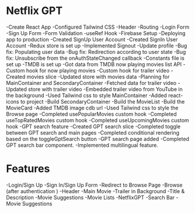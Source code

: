 # Netflix GPT
-Create React App
-Configured Tailwind CSS
-Header
-Routing
-Login Form
-Sign Up Form
-Form Validation
-useRef Hook
-Firebase Setup
-Deploying app to production
-Created SignUp User Account
-Created SignIn User Account
-Redux store is set up
-Implemented Signout
-Update profile
-Bug fix: Populating user data 
-Bug fix: Redirection according to user state
-Bug fix: Unsubscribe from the onAuthStateChanged callback
-Constants file is set up
-TMDB is set up
-Got data from TMDB now playing movies list API
-Custom hook for now playing movies
-Custom hook for trailer video
-Created movies slice
-Updated store with movies data
-Planning for MainContainer and SecondaryContainer
-Fetched data for trailer video
-Updated store with trailer video
-Embedded trailer video from YouTube in the background
-Used Tailwind css to style MainContainer
-Added react-icons to project
-Build SecondaryContainer
-Build the MovieList
-Build the MovieCard
-Added TMDB image cdb url
-Used Tailwind css to style the Browse page
-Completed usePopularMovies custom hook
-Completed useTopRatedMovies custom hook
-Completed useUpcomingMovies custom hook
-GPT search feature
-Created GPT search slice
-Completed toggle between GPT search and main pages
-Completed conditional rendering based on the toggleGptSearch button
-GPT search page added
-Completed GPT search bar component.
-Implemented multilingual feature.

# Features
-Login/Sign Up
  -Sign In/Sign Up Form
  -Redirect to Browse Page
-Browse (after authentication )
  -Header
  -Main Movie
    -Trailer in Background
    -Title & Description
    -Movie Suggestions
      -Movie Lists
-NetflixGPT
  -Search Bar
  -Movie Suggestions
